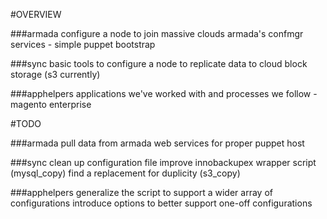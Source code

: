 #OVERVIEW

###armada
	configure a node to join massive clouds armada's confmgr services
		- simple puppet bootstrap

###sync
	basic tools to configure a node to replicate data to cloud block storage (s3 currently)

###apphelpers
	applications we've worked with and processes we follow
		- magento enterprise

#TODO

###armada
	pull data from armada web services for proper puppet host
	
###sync
	clean up configuration file
	improve innobackupex wrapper script (mysql_copy)
	find a replacement for duplicity (s3_copy)
	
###apphelpers
	generalize the script to support a wider array of configurations
	introduce options to better support one-off configurations

